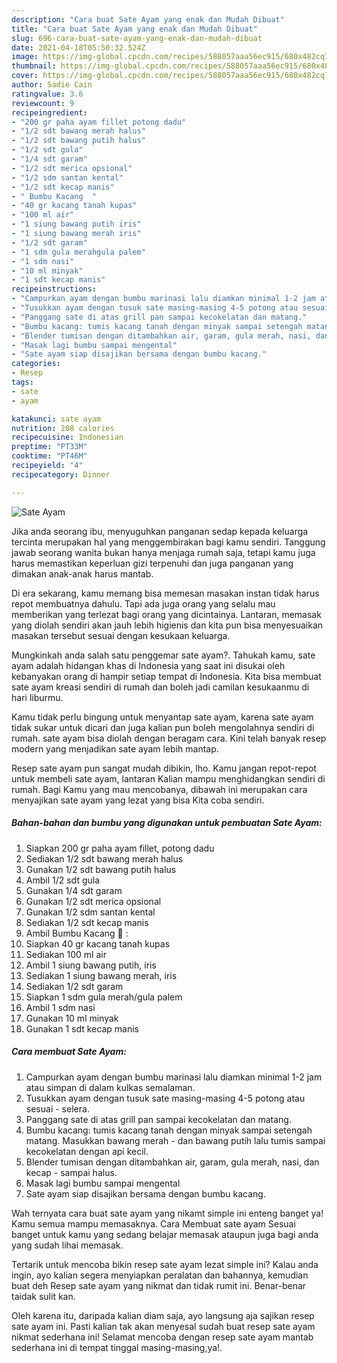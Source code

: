 ```yaml
---
description: "Cara buat Sate Ayam yang enak dan Mudah Dibuat"
title: "Cara buat Sate Ayam yang enak dan Mudah Dibuat"
slug: 696-cara-buat-sate-ayam-yang-enak-dan-mudah-dibuat
date: 2021-04-18T05:50:32.524Z
image: https://img-global.cpcdn.com/recipes/588057aaa56ec915/680x482cq70/sate-ayam-foto-resep-utama.jpg
thumbnail: https://img-global.cpcdn.com/recipes/588057aaa56ec915/680x482cq70/sate-ayam-foto-resep-utama.jpg
cover: https://img-global.cpcdn.com/recipes/588057aaa56ec915/680x482cq70/sate-ayam-foto-resep-utama.jpg
author: Sadie Cain
ratingvalue: 3.6
reviewcount: 9
recipeingredient:
- "200 gr paha ayam fillet potong dadu"
- "1/2 sdt bawang merah halus"
- "1/2 sdt bawang putih halus"
- "1/2 sdt gula"
- "1/4 sdt garam"
- "1/2 sdt merica opsional"
- "1/2 sdm santan kental"
- "1/2 sdt kecap manis"
- " Bumbu Kacang  "
- "40 gr kacang tanah kupas"
- "100 ml air"
- "1 siung bawang putih iris"
- "1 siung bawang merah iris"
- "1/2 sdt garam"
- "1 sdm gula merahgula palem"
- "1 sdm nasi"
- "10 ml minyak"
- "1 sdt kecap manis"
recipeinstructions:
- "Campurkan ayam dengan bumbu marinasi lalu diamkan minimal 1-2 jam atau simpan di dalam kulkas semalaman."
- "Tusukkan ayam dengan tusuk sate masing-masing 4-5 potong atau sesuai selera."
- "Panggang sate di atas grill pan sampai kecokelatan dan matang."
- "Bumbu kacang: tumis kacang tanah dengan minyak sampai setengah matang. Masukkan bawang merah dan bawang putih lalu tumis sampai kecokelatan dengan api kecil."
- "Blender tumisan dengan ditambahkan air, garam, gula merah, nasi, dan kecap sampai halus."
- "Masak lagi bumbu sampai mengental"
- "Sate ayam siap disajikan bersama dengan bumbu kacang."
categories:
- Resep
tags:
- sate
- ayam

katakunci: sate ayam 
nutrition: 208 calories
recipecuisine: Indonesian
preptime: "PT33M"
cooktime: "PT46M"
recipeyield: "4"
recipecategory: Dinner

---
```



![Sate Ayam](https://img-global.cpcdn.com/recipes/588057aaa56ec915/680x482cq70/sate-ayam-foto-resep-utama.jpg)

Jika anda seorang ibu, menyuguhkan panganan sedap kepada keluarga tercinta merupakan hal yang menggembirakan bagi kamu sendiri. Tanggung jawab seorang  wanita bukan hanya menjaga rumah saja, tetapi kamu juga harus memastikan keperluan gizi terpenuhi dan juga panganan yang dimakan anak-anak harus mantab.

Di era  sekarang, kamu memang bisa memesan masakan instan tidak harus repot membuatnya dahulu. Tapi ada juga orang yang selalu mau memberikan yang terlezat bagi orang yang dicintainya. Lantaran, memasak yang diolah sendiri akan jauh lebih higienis dan kita pun bisa menyesuaikan masakan tersebut sesuai dengan kesukaan keluarga. 



Mungkinkah anda salah satu penggemar sate ayam?. Tahukah kamu, sate ayam adalah hidangan khas di Indonesia yang saat ini disukai oleh kebanyakan orang di hampir setiap tempat di Indonesia. Kita bisa membuat sate ayam kreasi sendiri di rumah dan boleh jadi camilan kesukaanmu di hari liburmu.

Kamu tidak perlu bingung untuk menyantap sate ayam, karena sate ayam tidak sukar untuk dicari dan juga kalian pun boleh mengolahnya sendiri di rumah. sate ayam bisa diolah dengan beragam cara. Kini telah banyak resep modern yang menjadikan sate ayam lebih mantap.

Resep sate ayam pun sangat mudah dibikin, lho. Kamu jangan repot-repot untuk membeli sate ayam, lantaran Kalian mampu menghidangkan sendiri di rumah. Bagi Kamu yang mau mencobanya, dibawah ini merupakan cara menyajikan sate ayam yang lezat yang bisa Kita coba sendiri.

<!--inarticleads1-->

##### Bahan-bahan dan bumbu yang digunakan untuk pembuatan Sate Ayam:

1. Siapkan 200 gr paha ayam fillet, potong dadu
1. Sediakan 1/2 sdt bawang merah halus
1. Gunakan 1/2 sdt bawang putih halus
1. Ambil 1/2 sdt gula
1. Gunakan 1/4 sdt garam
1. Gunakan 1/2 sdt merica opsional
1. Gunakan 1/2 sdm santan kental
1. Sediakan 1/2 sdt kecap manis
1. Ambil  Bumbu Kacang 🥜 :
1. Siapkan 40 gr kacang tanah kupas
1. Sediakan 100 ml air
1. Ambil 1 siung bawang putih, iris
1. Sediakan 1 siung bawang merah, iris
1. Sediakan 1/2 sdt garam
1. Siapkan 1 sdm gula merah/gula palem
1. Ambil 1 sdm nasi
1. Gunakan 10 ml minyak
1. Gunakan 1 sdt kecap manis




<!--inarticleads2-->

##### Cara membuat Sate Ayam:

1. Campurkan ayam dengan bumbu marinasi lalu diamkan minimal 1-2 jam atau simpan di dalam kulkas semalaman.
1. Tusukkan ayam dengan tusuk sate masing-masing 4-5 potong atau sesuai - selera.
1. Panggang sate di atas grill pan sampai kecokelatan dan matang.
1. Bumbu kacang: tumis kacang tanah dengan minyak sampai setengah matang. Masukkan bawang merah - dan bawang putih lalu tumis sampai kecokelatan dengan api kecil.
1. Blender tumisan dengan ditambahkan air, garam, gula merah, nasi, dan kecap - sampai halus.
1. Masak lagi bumbu sampai mengental
1. Sate ayam siap disajikan bersama dengan bumbu kacang.




Wah ternyata cara buat sate ayam yang nikamt simple ini enteng banget ya! Kamu semua mampu memasaknya. Cara Membuat sate ayam Sesuai banget untuk kamu yang sedang belajar memasak ataupun juga bagi anda yang sudah lihai memasak.

Tertarik untuk mencoba bikin resep sate ayam lezat simple ini? Kalau anda ingin, ayo kalian segera menyiapkan peralatan dan bahannya, kemudian buat deh Resep sate ayam yang nikmat dan tidak rumit ini. Benar-benar taidak sulit kan. 

Oleh karena itu, daripada kalian diam saja, ayo langsung aja sajikan resep sate ayam ini. Pasti kalian tak akan menyesal sudah buat resep sate ayam nikmat sederhana ini! Selamat mencoba dengan resep sate ayam mantab sederhana ini di tempat tinggal masing-masing,ya!.

